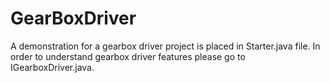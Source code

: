 # GearBoxDriver

A demonstration for a gearbox driver project is placed in Starter.java file. 
In order to understand gearbox driver features please go to IGearboxDriver.java.  
